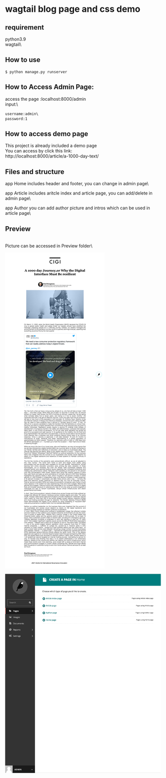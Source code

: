 # wagtail blog page and css demo 
## requirement
python3.9\
wagtail\
## How to use
```
$ python manage.py runserver
```
## How to Access Admin Page:
access the page :localhost:8000/admin\
input:\
```
username:admin\
password:1
```
## How to access demo page
This project is already included a demo page\
You can access by click this link:\
http://localhost:8000/article/a-1000-day-text/

## Files and structure
app Home includes header and footer, you can change in admin page\

app Article includes aritcle index and article page, you can add/delete in admin page\

app Author you can add author picture and intros which can be used in article page\

## 	Preview
\
Picture can be accessed in Preview folder\

![Aaron Swartz](https://raw.githubusercontent.com/febycloud/wagtail_project_demo/main/preview/Screenshot%202021-06-03%20at%2015-46-16%20A%201000%20day%20Journey%2Cor%20Why%20the%20Digital%20Interface%20Must%20Be%20resilient.png)

![Aaron Bwasts](https://raw.githubusercontent.com/febycloud/wagtail_project_demo/main/preview/Screenshot%202021-06-03%20at%2015-45-53%20Wagtail%20-%20Create%20a%20page%20in%20Home.png)

